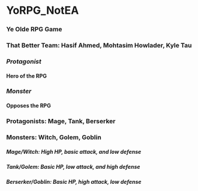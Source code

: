 # YoRPG_NotEA
### Ye Olde RPG Game
### That Better Team: Hasif Ahmed, Mohtasim Howlader, Kyle Tau
### *Protagonist*
#### Hero of the RPG
### *Monster*
#### Opposes the RPG
### Protagonists: Mage, Tank, Berserker
### Monsters: Witch, Golem, Goblin
##### Mage/Witch: High HP, basic attack, and low defense
##### Tank/Golem: Basic HP, low attack, and high defense
##### Berserker/Goblin: Basic HP, high attack, low defense
